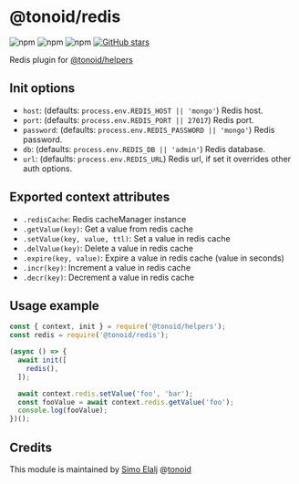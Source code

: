 # @tonoid/redis

![npm](https://img.shields.io/npm/dt/@tonoid/redis.svg) ![npm](https://img.shields.io/npm/v/@tonoid/redis.svg) ![npm](https://img.shields.io/npm/l/@tonoid/redis.svg)
[![GitHub stars](https://img.shields.io/github/stars/melalj/tonoid-redis.svg?style=social&label=Star&maxAge=2592003)](https://github.com/melalj/tonoid-redis)

Redis plugin for [@tonoid/helpers](https://github.com/melalj/tonoid-helpers)

## Init options

- `host`: (defaults: `process.env.REDIS_HOST || 'mongo'`) Redis host.
- `port`: (defaults: `process.env.REDIS_PORT || 27017`) Redis port.
- `password`: (defaults: `process.env.REDIS_PASSWORD || 'mongo'`) Redis password.
- `db`: (defaults: `process.env.REDIS_DB || 'admin'`) Redis database.
- `url`: (defaults: `process.env.REDIS_URL`) Redis url, if set it overrides other auth options.

## Exported context attributes

- `.redisCache`: Redis cacheManager instance
- `.getValue(key)`: Get a value from redis cache
- `.setValue(key, value, ttl)`: Set a value in redis cache
- `.delValue(key)`: Delete a value in redis cache
- `.expire(key, value)`: Expire a value in redis cache (value in seconds)
- `.incr(key)`: Increment a value in redis cache
- `.decr(key)`: Decrement a value in redis cache

## Usage example

```js
const { context, init } = require('@tonoid/helpers');
const redis = require('@tonoid/redis');

(async () => {
  await init([
    redis(),
  ]);

  await context.redis.setValue('foo', 'bar');
  const fooValue = await context.redis.getValue('foo');
  console.log(fooValue);
})();

```

## Credits

This module is maintained by [Simo Elalj](https://twitter.com/simoelalj) @[tonoid](https://www.tonoid.com)
